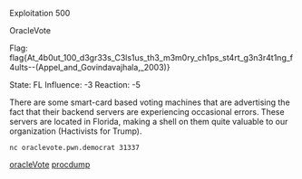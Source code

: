 Exploitation 500

OracleVote

Flag: flag{At_4b0ut_100_d3gr33s_C3ls1us_th3_m3m0ry_ch1ps_st4rt_g3n3r4t1ng_f4ults--(Appel_and_Govindavajhala,_2003)}

State: FL
Influence: -3
Reaction: -5



There are some smart-card based voting machines that are advertising the fact that their backend servers are experiencing occasional errors. These servers are located in Florida, making a shell on them quite valuable to our organization (Hactivists for Trump).

`nc oraclevote.pwn.democrat 31337`

[oracleVote](https://s3.amazonaws.com/hackthevote/oracleVote.e08e6f7002a576bf789101ccf6649b80c66e903d8d74c21fea2e97b87abb1488.zip)
[procdump](https://s3.amazonaws.com/hackthevote/procdump.a3f8f90302916ad3c7472ff7883860f72bef98d4daf544232c032e8aababda57.zip)
